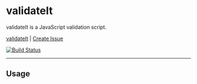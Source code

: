 # validateIt

validateIt is a JavaScript validation script.

<!--
![](icon.png)
-->

[validateIt](https://aslamanver.github.io/validate-it) | [Create Issue](https://github.com/aslamanver/validate-it/issues/new)

[![Build Status](https://github.com/aslamanver/validate-it/actions/workflows/node.js.yml/badge.svg)](https://github.com/aslamanver/validate-it/actions)

<hr/>

## Usage
